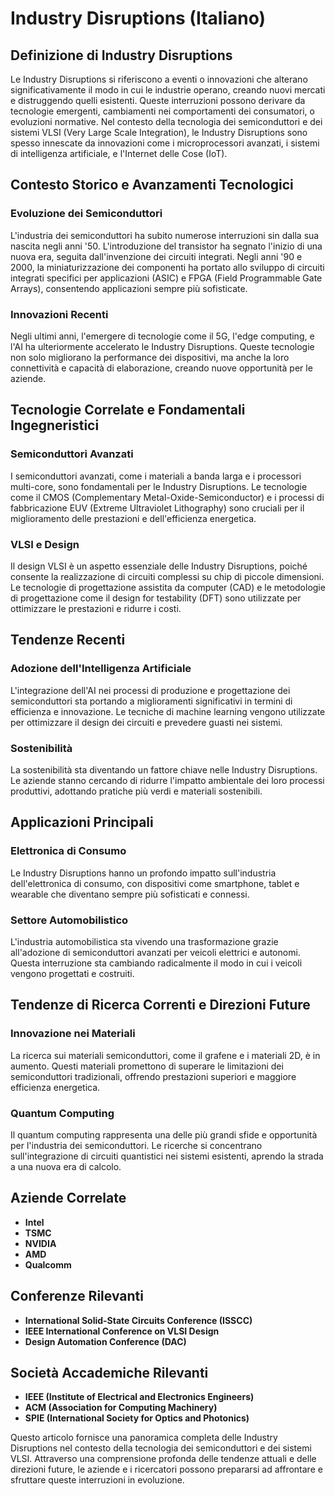 # Industry Disruptions (Italiano)

## Definizione di Industry Disruptions

Le Industry Disruptions si riferiscono a eventi o innovazioni che alterano significativamente il modo in cui le industrie operano, creando nuovi mercati e distruggendo quelli esistenti. Queste interruzioni possono derivare da tecnologie emergenti, cambiamenti nei comportamenti dei consumatori, o evoluzioni normative. Nel contesto della tecnologia dei semiconduttori e dei sistemi VLSI (Very Large Scale Integration), le Industry Disruptions sono spesso innescate da innovazioni come i microprocessori avanzati, i sistemi di intelligenza artificiale, e l'Internet delle Cose (IoT).

## Contesto Storico e Avanzamenti Tecnologici

### Evoluzione dei Semiconduttori

L'industria dei semiconduttori ha subito numerose interruzioni sin dalla sua nascita negli anni '50. L'introduzione del transistor ha segnato l'inizio di una nuova era, seguita dall'invenzione dei circuiti integrati. Negli anni '90 e 2000, la miniaturizzazione dei componenti ha portato allo sviluppo di circuiti integrati specifici per applicazioni (ASIC) e FPGA (Field Programmable Gate Arrays), consentendo applicazioni sempre più sofisticate.

### Innovazioni Recenti

Negli ultimi anni, l'emergere di tecnologie come il 5G, l'edge computing, e l'AI ha ulteriormente accelerato le Industry Disruptions. Queste tecnologie non solo migliorano la performance dei dispositivi, ma anche la loro connettività e capacità di elaborazione, creando nuove opportunità per le aziende.

## Tecnologie Correlate e Fondamentali Ingegneristici

### Semiconduttori Avanzati

I semiconduttori avanzati, come i materiali a banda larga e i processori multi-core, sono fondamentali per le Industry Disruptions. Le tecnologie come il CMOS (Complementary Metal-Oxide-Semiconductor) e i processi di fabbricazione EUV (Extreme Ultraviolet Lithography) sono cruciali per il miglioramento delle prestazioni e dell'efficienza energetica.

### VLSI e Design

Il design VLSI è un aspetto essenziale delle Industry Disruptions, poiché consente la realizzazione di circuiti complessi su chip di piccole dimensioni. Le tecnologie di progettazione assistita da computer (CAD) e le metodologie di progettazione come il design for testability (DFT) sono utilizzate per ottimizzare le prestazioni e ridurre i costi.

## Tendenze Recenti

### Adozione dell'Intelligenza Artificiale

L'integrazione dell'AI nei processi di produzione e progettazione dei semiconduttori sta portando a miglioramenti significativi in termini di efficienza e innovazione. Le tecniche di machine learning vengono utilizzate per ottimizzare il design dei circuiti e prevedere guasti nei sistemi.

### Sostenibilità

La sostenibilità sta diventando un fattore chiave nelle Industry Disruptions. Le aziende stanno cercando di ridurre l'impatto ambientale dei loro processi produttivi, adottando pratiche più verdi e materiali sostenibili.

## Applicazioni Principali

### Elettronica di Consumo

Le Industry Disruptions hanno un profondo impatto sull'industria dell'elettronica di consumo, con dispositivi come smartphone, tablet e wearable che diventano sempre più sofisticati e connessi.

### Settore Automobilistico

L'industria automobilistica sta vivendo una trasformazione grazie all'adozione di semiconduttori avanzati per veicoli elettrici e autonomi. Questa interruzione sta cambiando radicalmente il modo in cui i veicoli vengono progettati e costruiti.

## Tendenze di Ricerca Correnti e Direzioni Future

### Innovazione nei Materiali

La ricerca sui materiali semiconduttori, come il grafene e i materiali 2D, è in aumento. Questi materiali promettono di superare le limitazioni dei semiconduttori tradizionali, offrendo prestazioni superiori e maggiore efficienza energetica.

### Quantum Computing

Il quantum computing rappresenta una delle più grandi sfide e opportunità per l'industria dei semiconduttori. Le ricerche si concentrano sull'integrazione di circuiti quantistici nei sistemi esistenti, aprendo la strada a una nuova era di calcolo.

## Aziende Correlate

- **Intel**
- **TSMC**
- **NVIDIA**
- **AMD**
- **Qualcomm**

## Conferenze Rilevanti

- **International Solid-State Circuits Conference (ISSCC)**
- **IEEE International Conference on VLSI Design**
- **Design Automation Conference (DAC)**

## Società Accademiche Rilevanti

- **IEEE (Institute of Electrical and Electronics Engineers)**
- **ACM (Association for Computing Machinery)**
- **SPIE (International Society for Optics and Photonics)**

Questo articolo fornisce una panoramica completa delle Industry Disruptions nel contesto della tecnologia dei semiconduttori e dei sistemi VLSI. Attraverso una comprensione profonda delle tendenze attuali e delle direzioni future, le aziende e i ricercatori possono prepararsi ad affrontare e sfruttare queste interruzioni in evoluzione.